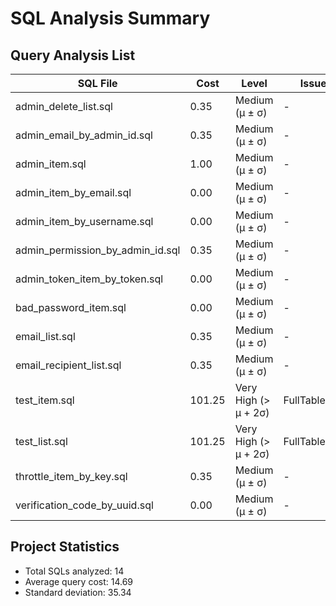 # SQL Analysis Summary

## Query Analysis List
| SQL File | Cost | Level | Issues | Report |
|----------|------|-------|---------|---------|
| admin\_delete\_list.sql | 0.35 | Medium (μ ± σ) | - | [Details](admin_delete_list.md) |
| admin\_email\_by\_admin\_id.sql | 0.35 | Medium (μ ± σ) | - | [Details](admin_email_by_admin_id.md) |
| admin\_item.sql | 1.00 | Medium (μ ± σ) | - | [Details](admin_item.md) |
| admin\_item\_by\_email.sql | 0.00 | Medium (μ ± σ) | - | [Details](admin_item_by_email.md) |
| admin\_item\_by\_username.sql | 0.00 | Medium (μ ± σ) | - | [Details](admin_item_by_username.md) |
| admin\_permission\_by\_admin\_id.sql | 0.35 | Medium (μ ± σ) | - | [Details](admin_permission_by_admin_id.md) |
| admin\_token\_item\_by\_token.sql | 0.00 | Medium (μ ± σ) | - | [Details](admin_token_item_by_token.md) |
| bad\_password\_item.sql | 0.00 | Medium (μ ± σ) | - | [Details](bad_password_item.md) |
| email\_list.sql | 0.35 | Medium (μ ± σ) | - | [Details](email_list.md) |
| email\_recipient\_list.sql | 0.35 | Medium (μ ± σ) | - | [Details](email_recipient_list.md) |
| test\_item.sql | 101.25 | Very High (> μ + 2σ) | FullTableScan | [Details](test_item.md) |
| test\_list.sql | 101.25 | Very High (> μ + 2σ) | FullTableScan | [Details](test_list.md) |
| throttle\_item\_by\_key.sql | 0.35 | Medium (μ ± σ) | - | [Details](throttle_item_by_key.md) |
| verification\_code\_by\_uuid.sql | 0.00 | Medium (μ ± σ) | - | [Details](verification_code_by_uuid.md) |

## Project Statistics
- Total SQLs analyzed: 14
- Average query cost: 14.69
- Standard deviation: 35.34